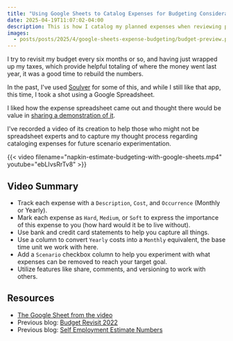 ```yaml
---
title: "Using Google Sheets to Catalog Expenses for Budgeting Considerations"
date: 2025-04-19T11:07:02-04:00
description: This is how I catalog my planned expenses when reviewing personal budget scenarios. Google sheet and video demo attached. 
images:
  - posts/posts/2025/4/google-sheets-expense-budgeting/budget-preview.png
---
```


I try to revisit my budget every six months or so, and having just wrapped up my taxes, which provide helpful totaling of where the money went last year, it was a good time to rebuild the numbers.

In the past, I've used [Soulver](https://soulver.app/) for some of this, and while I still like that app, this time, I took a shot using a Google Spreadsheet. 

I liked how the expense spreadsheet came out and thought there would be value in [sharing a demonstration of it](https://docs.google.com/spreadsheets/d/1KzNSURgiVZPU61WKT4sTkO-5fAT124I6J3emVJX4L50/edit?usp=sharing).

I've recorded a video of its creation to help those who might not be spreadsheet experts and to capture my thought process regarding cataloging expenses for future scenario experimentation.

{{< video filename="napkin-estimate-budgeting-with-google-sheets.mp4" youtube="ebLIvsRrTv8" >}}

## Video Summary

- Track each expense with a `Description`, `Cost`, and `Occurrence` (Monthly or Yearly).
- Mark each expense as `Hard`, `Medium`, or `Soft` to express the importance of this expense to you (how hard would it be to live without).
- Use bank and credit card statements to help you capture all things.
- Use a column to convert `Yearly` costs into a `Monthly` equivalent, the base time unit we work with here.
- Add a `Scenario` checkbox column to help you experiment with what expenses can be removed to reach your target goal.
- Utilize features like share, comments, and versioning to work with others.

## Resources

- [The Google Sheet from the video](https://docs.google.com/spreadsheets/d/1KzNSURgiVZPU61WKT4sTkO-5fAT124I6J3emVJX4L50/edit?usp=sharing)
- Previous blog: [Budget Revisit 2022](https://mikezornek.com/posts/2022/4/budget-revist-2022/)
- Previous blog: [Self Employment Estimate Numbers](https://mikezornek.com/posts/2018/9/self-employment-estimate-numbers/)
